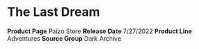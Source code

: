 ﻿---
id: '137'
name: The Last Dream
rarity: Common
type: Source

---
# The Last Dream

**Product Page** Paizo Store
**Release Date** 7/27/2022
**Product Line** Adventures
**Source Group** Dark Archive